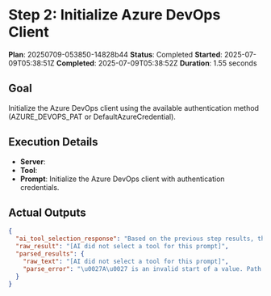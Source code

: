 ﻿# Step 2: Initialize Azure DevOps Client

**Plan**: 20250709-053850-14828b44
**Status**: Completed
**Started**: 2025-07-09T05:38:51Z
**Completed**: 2025-07-09T05:38:52Z
**Duration**: 1.55 seconds

## Goal
Initialize the Azure DevOps client using the available authentication method (AZURE_DEVOPS_PAT or DefaultAzureCredential).

## Execution Details
- **Server**: 
- **Tool**: 
- **Prompt**: Initialize the Azure DevOps client with authentication credentials.

## Actual Outputs
```json
{
  "ai_tool_selection_response": "Based on the previous step results, there are no extracted parameters such as organization URL or other required values for initializing the Azure DevOps client. The response only indicates that the client is not initialized yet, but it does not provide the organization URL or any other details necessary for initialization.\n\nHere is the response:\n\n\u0060\u0060\u0060json\n{}\n\u0060\u0060\u0060",
  "raw_result": "[AI did not select a tool for this prompt]",
  "parsed_results": {
    "raw_text": "[AI did not select a tool for this prompt]",
    "parse_error": "\u0027A\u0027 is an invalid start of a value. Path: $ | LineNumber: 0 | BytePositionInLine: 1."
  }
}
```
